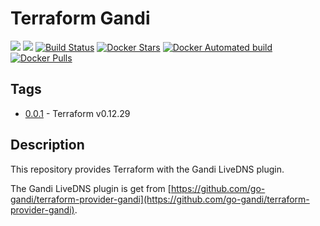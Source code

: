 # Terraform Gandi

[![](https://images.microbadger.com/badges/image/matshareyourscript/terraform-gandi.svg)](https://microbadger.com/images/matshareyourscript/terraform-gandi)
[![](https://images.microbadger.com/badges/version/matshareyourscript/terraform-gandi.svg)](https://microbadger.com/images/matshareyourscript/terraform-gandi)
[![Build Status](https://travis-ci.org/mat-shareyourscript/terraform-gandi.svg?branch=master)](https://travis-ci.org/mat-shareyourscript/terraform-gandi)
[![Docker Stars](https://img.shields.io/docker/stars/matshareyourscript/terraform-gandi.svg?style=flat)](https://hub.docker.com/r/matshareyourscript/terraform-gandi/)
[![Docker Automated build](https://img.shields.io/docker/automated/matshareyourscript/terraform-gandi.svg?style=flat)]()
[![Docker Pulls](https://img.shields.io/docker/pulls/matshareyourscript/terraform-gandi.svg)]()

## Tags

* [0.0.1](http://github.com/mat-shareyourscript/terraform-gandi/releases/tag/0.0.1) - Terraform v0.12.29

## Description

This repository provides Terraform with the Gandi LiveDNS plugin.

The Gandi LiveDNS plugin is get from [https://github.com/go-gandi/terraform-provider-gandi](https://github.com/go-gandi/terraform-provider-gandi).
